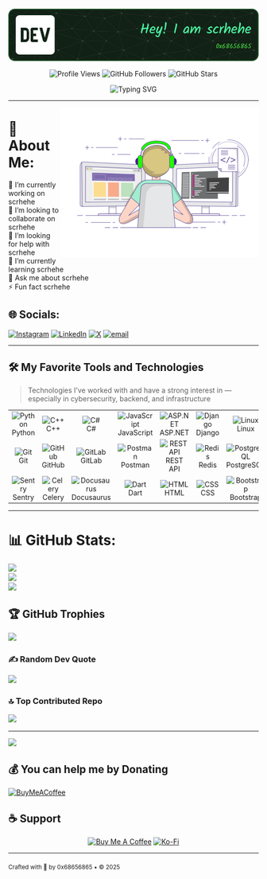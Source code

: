 ![github-header-image](./scr-github-header-image.png)

<div align="center">

![Profile Views](https://komarev.com/ghpvc/?username=scrhehe&label=Profile%20views&color=0e75b6&style=for-the-badge)
![GitHub Followers](https://img.shields.io/github/followers/scrhehe?logo=github&style=for-the-badge&color=0e75b6)
![GitHub Stars](https://img.shields.io/github/stars/scrhehe?affiliations=OWNER%2CCOLLABORATOR&logo=github&style=for-the-badge&color=0e75b6)

<img src="https://readme-typing-svg.herokuapp.com?font=Fira+Code&size=32&duration=2800&pause=2000&color=A9FEF7&center=true&vCenter=true&width=940&lines=Hi,+I'm+scrhehe+(0x68656865);Cybersecurity+Specialist+%26+Pentester;Backend+Architect+%7C+Automation+Ninja;Infosec+%7C+Cloud+%7C+Scaling+Systems" alt="Typing SVG" />

</div>

---

<img align="right" alt="Hacking" width="400" src="https://raw.githubusercontent.com/devSouvik/devSouvik/master/gif3.gif">

# 💫 About Me:
🔭 I’m currently working on scrhehe<br>👯 I’m looking to collaborate on scrhehe<br>🤝 I’m looking for help with scrhehe<br>🌱 I’m currently learning scrhehe<br>💬 Ask me about scrhehe<br>⚡ Fun fact scrhehe


## 🌐 Socials:
[![Instagram](https://img.shields.io/badge/Instagram-%23E4405F.svg?logo=Instagram&logoColor=white)](https://instagram.com/scrhehe) [![LinkedIn](https://img.shields.io/badge/LinkedIn-%230077B5.svg?logo=linkedin&logoColor=white)](https://linkedin.com/in/scrhehe) [![X](https://img.shields.io/badge/X-black.svg?logo=X&logoColor=white)](https://x.com/scrhehe) [![email](https://img.shields.io/badge/Email-D14836?logo=gmail&logoColor=white)](mailto:scrhehe) 


---

## 🛠️ My Favorite Tools and Technologies

> Technologies I’ve worked with and have a strong interest in — especially in cybersecurity, backend, and infrastructure

<table>  
  <tr>  
    <td align="center" width="96">  
      <img src="https://techstack-generator.vercel.app/python-icon.svg" width="65" height="65" alt="Python" /><br>Python  
    </td>  
    <td align="center" width="96">  
      <img src="https://techstack-generator.vercel.app/cpp-icon.svg" width="65" height="65" alt="C++" /><br>C++  
    </td>  
    <td align="center" width="96">  
      <img src="https://techstack-generator.vercel.app/csharp-icon.svg" width="65" height="65" alt="C#" /><br>C#  
    </td>  
    <td align="center" width="96">  
      <img src="https://techstack-generator.vercel.app/js-icon.svg" width="65" height="65" alt="JavaScript" /><br>JavaScript  
    </td>  
    <td align="center" width="96">  
      <img src="https://skillicons.dev/icons?i=dotnet" width="48" height="48" alt="ASP.NET" /><br>ASP.NET  
    </td>  
    <td align="center" width="96">  
      <img src="https://techstack-generator.vercel.app/django-icon.svg" width="65" height="65" alt="Django" /><br>Django  
    </td>  
    <td align="center" width="96">  
      <img src="https://skillicons.dev/icons?i=linux" width="48" height="48" alt="Linux" /><br>Linux  
    </td>  
    <td align="center" width="96">  
      <img src="https://techstack-generator.vercel.app/docker-icon.svg" width="65" height="65" alt="Docker" /><br>Docker  
    </td>  
    <td align="center" width="96">  
      <img src="https://techstack-generator.vercel.app/nginx-icon.svg" width="50" height="50" alt="Nginx" /><br>Nginx  
    </td>  
  </tr>  

  <tr>  
    <td align="center" width="96">  
      <img src="https://skillicons.dev/icons?i=git" width="48" height="48" alt="Git" /><br>Git  
    </td>  
    <td align="center" width="96">  
      <img src="https://skillicons.dev/icons?i=github" width="48" height="48" alt="GitHub" /><br>GitHub  
    </td>  
    <td align="center" width="96">  
      <img src="https://skillicons.dev/icons?i=gitlab" width="48" height="48" alt="GitLab" /><br>GitLab  
    </td>  
    <td align="center" width="96">  
      <img src="https://skillicons.dev/icons?i=postman" width="48" height="48" alt="Postman" /><br>Postman  
    </td>  
    <td align="center" width="96">  
      <img src="https://techstack-generator.vercel.app/restapi-icon.svg" width="65" height="65" alt="REST API" /><br>REST API  
    </td>  
    <td align="center" width="96">  
      <img src="https://skillicons.dev/icons?i=redis" width="48" height="48" alt="Redis" /><br>Redis  
    </td>  
    <td align="center" width="96">  
      <img src="https://skillicons.dev/icons?i=postgres" width="48" height="48" alt="PostgreSQL" /><br>PostgreSQL  
    </td>  
    <td align="center" width="96">  
      <img src="https://skillicons.dev/icons?i=rabbitmq" width="48" height="48" alt="RabbitMQ" /><br>RabbitMQ  
    </td>  
    <td align="center" width="96">  
      <img src="https://bruhin.software/img/logos/pytest.svg" width="40" height="40" alt="Pytest" /><br>Pytest  
    </td>  
  </tr>  

  <tr>  
    <td align="center" width="96">  
      <img src="https://skillicons.dev/icons?i=sentry" width="48" height="48" alt="Sentry" /><br>Sentry  
    </td>  
    <td align="center" width="96">  
      <img src="https://upload.wikimedia.org/wikipedia/commons/1/19/Celery_logo.png" width="48" height="48" alt="Celery" /><br>Celery  
    </td>  
    <td align="center" width="96">  
      <img src="https://docusaurus.io/img/docusaurus_keytar.svg" width="48" height="48" alt="Docusaurus" /><br>Docusaurus  
    </td>  
    <td align="center" width="96">  
      <img src="https://skillicons.dev/icons?i=dart" width="48" height="48" alt="Dart" /><br>Dart  
    </td>  
    <td align="center" width="96">  
      <img src="https://skillicons.dev/icons?i=html" width="48" height="48" alt="HTML" /><br>HTML  
    </td>  
    <td align="center" width="96">  
      <img src="https://skillicons.dev/icons?i=css" width="48" height="48" alt="CSS" /><br>CSS  
    </td>  
    <td align="center" width="96">  
      <img src="https://skillicons.dev/icons?i=bootstrap" width="48" height="48" alt="Bootstrap" /><br>Bootstrap  
    </td>  
    <td align="center" width="96">  
      <img src="https://skillicons.dev/icons?i=tailwind" width="48" height="48" alt="Tailwind" /><br>Tailwind  
    </td>  
    <td align="center" width="96">  
      <img src="https://skillicons.dev/icons?i=jquery" width="48" height="48" alt="JQuery" /><br>JQuery  
    </td>  
  </tr>  
</table>

---


# 📊 GitHub Stats:
![](https://github-readme-stats.vercel.app/api?username=scrhehe&theme=dark&hide_border=false&include_all_commits=true&count_private=true)<br/>
![](https://nirzak-streak-stats.vercel.app/?user=scrhehe&theme=dark&hide_border=false)<br/>
![](https://github-readme-stats.vercel.app/api/top-langs/?username=scrhehe&theme=dark&hide_border=false&include_all_commits=true&count_private=true&layout=compact)

## 🏆 GitHub Trophies
![](https://github-profile-trophy.vercel.app/?username=scrhehe&theme=radical&no-frame=false&no-bg=true&margin-w=4)

### ✍️ Random Dev Quote
![](https://quotes-github-readme.vercel.app/api?type=horizontal&theme=radical)

### 🔝 Top Contributed Repo
![](https://github-contributor-stats.vercel.app/api?username=scrhehe&limit=5&theme=dark&combine_all_yearly_contributions=true)

---
[![](https://visitcount.itsvg.in/api?id=scrhehe&icon=0&color=0)](https://visitcount.itsvg.in)

  ## 💰 You can help me by Donating
  [![BuyMeACoffee](https://img.shields.io/badge/Buy%20Me%20a%20Coffee-ffdd00?style=for-the-badge&logo=buy-me-a-coffee&logoColor=black)](https://buymeacoffee.com/scrhehe) 

  
## ☕ Support

<div align="center">

[![Buy Me A Coffee](https://img.shields.io/badge/Buy%20Me%20a%20Coffee-FFDD00?style=for-the-badge&logo=buymeacoffee&logoColor=black)](https://www.buymeacoffee.com/scrhehe)
[![Ko-Fi](https://img.shields.io/badge/Ko--fi-F16061?style=for-the-badge&logo=ko-fi&logoColor=white)](https://ko-fi.com/scrhehe)

</div>

---

<sub align="center">Crafted with 🔐 by 0x68656865 • © 2025</sub>
